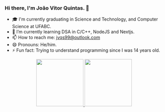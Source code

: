 ### Hi there, I'm João Vitor Quintas. 👋

- 🎓 I'm currently graduating in Science and Technology, and Computer Science at UFABC. 
- 🌱 I’m currently learning DSA in C/C++, NodeJS and Nextjs.
- 📫 How to reach me: jvqs99@outlook.com
- 😄 Pronouns: He/him.
- ⚡ Fun fact: Trying to understand programming since I was 14 years old.

<div align="center">
  <a href="https://github.com/joaovquintas">
  <img height="150em" src="https://github-readme-stats.vercel.app/api?username=joaovquisntas&show_icons=true&theme=dark&include_all_commits=true&count_private=true"/>
  <img height="150em" src="https://github-readme-stats.vercel.app/api/top-langs/?username=joaovqusintas&layout=compact&langs_count=7&theme=dark"/>
</div>
 
  

  
 
